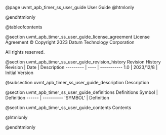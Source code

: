 @page uvmt_apb_timer_ss_user_guide User Guide
@htmlonly
<div class="autonumbering">
@endhtmlonly


@tableofcontents


@section uvmt_apb_timer_ss_user_guide_license_agreement License Agreement
© Copyright 2023 Datum Technology Corporation

All rights reserved.


@section uvmt_apb_timer_ss_user_guide_revision_history Revision History
Revision  | Date | Description
--------- | ---- | -----------
1.0 | 2023/12/8 | Initial Version

@subsection uvmt_apb_timer_ss_user_guide_description Description


@section uvmt_apb_timer_ss_user_guide_definitions Definitions
Symbol | Definition
------ | ----------
 'SYMBOL' | Definition


@section uvmt_apb_timer_ss_user_guide_contents Contents


@htmlonly
</div>
@endhtmlonly